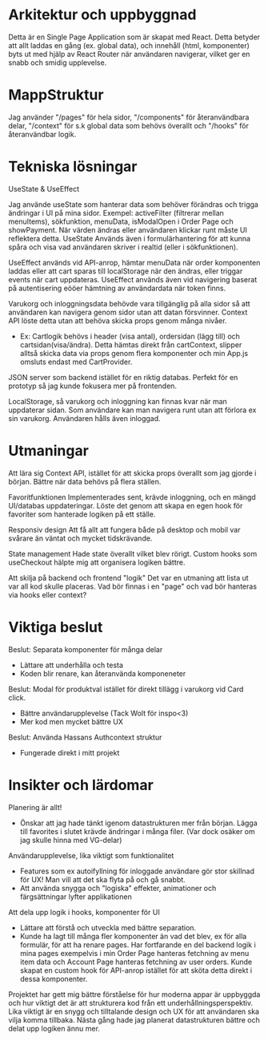 # Arkitektur och uppbyggnad

Detta är en Single Page Application som är skapat med React. Detta betyder att allt laddas en gång (ex. global data), och innehåll (html, komponenter) byts ut med hjälp av React Router när användaren navigerar, vilket ger en snabb och smidig upplevelse.

# MappStruktur

Jag använder "/pages" för hela sidor, "/components" för återanvändbara delar, "/context" för s.k global data som behövs överallt och "/hooks" för återanvändbar logik.

# Tekniska lösningar

UseState & UseEffect

Jag använde useState som hanterar data som behöver förändras och trigga ändringar i UI på mina sidor. Exempel: activeFilter (filtrerar mellan menuItems), sökfunktion, menuData, isModalOpen i Order Page och showPayment. När värden ändras eller användaren klickar runt måste UI reflektera detta. UseState Används även i formulärhantering för att kunna spåra och visa vad användaren skriver i realtid (eller i sökfunktionen).

UseEffect används vid API-anrop, hämtar menuData när order komponenten laddas eller att cart sparas till localStorage när den ändras, eller triggar events när cart uppdateras. UseEffect används även vid navigering baserat på autentisering eööer hämtning av användardata när token finns.

Varukorg och inloggningsdata behövde vara tillgänglig på alla sidor så att användaren kan navigera genom sidor utan att datan försvinner. Context API löste detta utan att behöva skicka props genom många nivåer.

- Ex: Cartlogik behövs i header (visa antal), ordersidan (lägg till) och cartsidan(visa/ändra). Detta hämtas direkt från cartContext, slipper alltså skicka data via props genom flera komponenter och min App.js omsluts endast med CartProvider.

JSON server som backend istället för en riktig databas. Perfekt för en prototyp så jag kunde fokusera mer på frontenden.

LocalStorage, så varukorg och inloggning kan finnas kvar när man uppdaterar sidan. Som användare kan man navigera runt utan att förlora ex sin varukorg. Användaren hålls även inloggad.

# Utmaningar

Att lära sig Context API, istället för att skicka props överallt som jag gjorde i början. Bättre när data behövs på flera ställen.

Favoritfunktionen
Implementerades sent, krävde inloggning, och en mängd UI/databas uppdateringar. Löste det genom att skapa en egen hook för favoriter som hanterade logiken på ett ställe.

Responsiv design
Att få allt att fungera både på desktop och mobil var svårare än väntat och mycket tidskrävande.

State management
Hade state överallt vilket blev rörigt. Custom hooks som useCheckout hälpte mig att organisera logiken bättre.

Att skilja på backend och frontend "logik"
Det var en utmaning att lista ut var all kod skulle placeras. Vad bör finnas i en "page" och vad bör hanteras via hooks eller context?

# Viktiga beslut

Beslut: Separata komponenter för många delar

- Lättare att underhålla och testa
- Koden blir renare, kan återanvända komponeneter

Beslut: Modal för produktval istället för direkt tillägg i varukorg vid Card click.

- Bättre användarupplevelse (Tack Wolt för inspo<3)
- Mer kod men mycket bättre UX

Beslut: Använda Hassans Authcontext struktur

- Fungerade direkt i mitt projekt

# Insikter och lärdomar

Planering är allt!

- Önskar att jag hade tänkt igenom datastrukturen mer från början. Lägga till favorites i slutet krävde ändringar i många filer. (Var dock osäker om jag skulle hinna med VG-delar)

Användarupplevelse, lika viktigt som funktionalitet

- Features som ex autoifyllning för inloggade användare gör stor skillnad för UX! Man vill att det ska flyta på och gå snabbt.
- Att använda snygga och "logiska" effekter, animationer och färgsättningar lyfter applikationen

Att dela upp logik i hooks, komponenter för UI

- Lättare att förstå och utveckla med bättre separation.
- Kunde ha lagt till många fler komponenter än vad det blev, ex för alla formulär, för att ha renare pages. Har fortfarande en del backend logik i mina pages exempelvis i min Order Page hanteras fetchning av menu item data och Account Page hanteras fetchning av user orders. Kunde skapat en custom hook för API-anrop istället för att sköta detta direkt i dessa komponenter.

Projektet har gett mig bättre förståelse för hur moderna appar är uppbyggda och hur viktigt det är att strukturera kod från ett underhållningsperspektiv. Lika viktigt är en snygg och tilltalande design och UX för att användaren ska vilja komma tillbaka. Nästa gång hade jag planerat datastrukturen bättre och delat upp logiken ännu mer.
